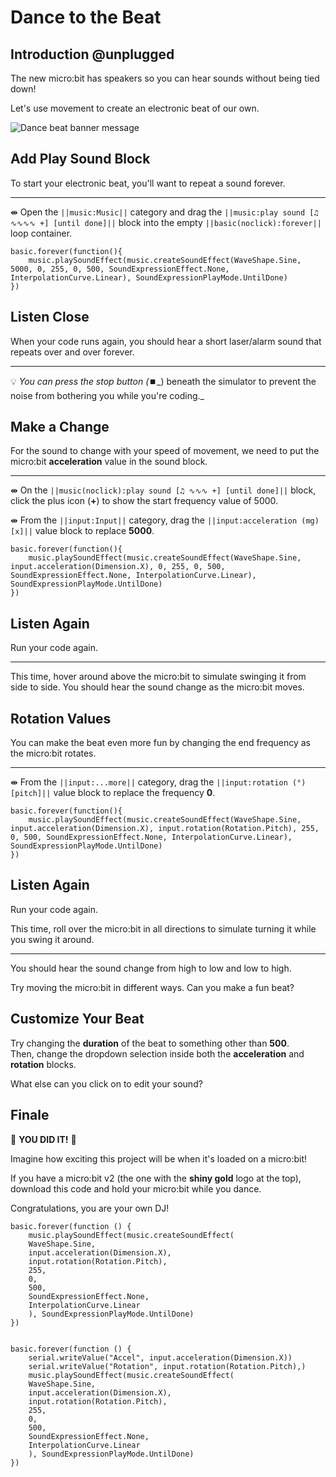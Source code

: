 # Dance to the Beat

## Introduction @unplugged

The new micro:bit has speakers so you can hear sounds without being tied down!

Let's use movement to create an electronic beat of our own.

![Dance beat banner message](/static/mb/projects/dance-beat.png)


## Add Play Sound Block

To start your electronic beat, you'll want to repeat a sound forever.

---

⇼ Open the ``||music:Music||`` category and drag the ``||music:play sound [♫ ∿∿∿∿ +] [until done]||``
block into the empty ``||basic(noclick):forever||`` loop container.



```blocks
basic.forever(function(){
    music.playSoundEffect(music.createSoundEffect(WaveShape.Sine, 5000, 0, 255, 0, 500, SoundExpressionEffect.None, InterpolationCurve.Linear), SoundExpressionPlayMode.UntilDone)
})
```



## Listen Close

When your code runs again, you should hear a short laser/alarm
sound that repeats over and over forever.

---

💡 _You can press the stop button (_⏹️_) beneath the simulator to prevent the noise from bothering you while you're coding._





## Make a Change

For the sound to change with your speed of movement, we need to put the
micro:bit **acceleration** value in the sound block.

---

⇼ On the ``||music(noclick):play sound [♫ ∿∿∿ +] [until done]||`` block, click the plus icon (**+**)
to show the start frequency value of 5000.

⇼ From the ``||input:Input||`` category, drag the ``||input:acceleration (mg) [x]||``
value block to replace **5000**.


```blocks
basic.forever(function(){
    music.playSoundEffect(music.createSoundEffect(WaveShape.Sine, input.acceleration(Dimension.X), 0, 255, 0, 500, SoundExpressionEffect.None, InterpolationCurve.Linear), SoundExpressionPlayMode.UntilDone)
})
```



## Listen Again

Run your code again.

---

This time, hover around above the micro:bit to simulate swinging it from side to side.
You should hear the sound change as the micro:bit moves.



## Rotation Values

You can make the beat even more fun by changing the end frequency as the micro:bit rotates.

---

⇼ From the ``||input:...more||`` category, drag the ``||input:rotation (°) [pitch]||``
value block to replace the frequency **0**.


```blocks
basic.forever(function(){
    music.playSoundEffect(music.createSoundEffect(WaveShape.Sine, input.acceleration(Dimension.X), input.rotation(Rotation.Pitch), 255, 0, 500, SoundExpressionEffect.None, InterpolationCurve.Linear), SoundExpressionPlayMode.UntilDone)
})
```



## Listen Again

Run your code again.


This time, roll over the micro:bit in all directions to simulate turning it while you
swing it around.

---

You should hear the sound change from high to low and low to high.

Try moving the micro:bit in different ways. Can you make a fun beat?



## Customize Your Beat

Try changing the **duration** of the beat to something other than **500**. <br/>
Then, change the dropdown selection inside both the **acceleration** and **rotation**
blocks.

What else can you click on to edit your sound?




## Finale

👏 **YOU DID IT!** 👏

Imagine how exciting this project will be when it's loaded on a micro:bit!

If you have a micro:bit v2 (the one with the **shiny gold** logo at the top),
download this code and hold your micro:bit while you dance.

Congratulations, you are your own DJ!



```blocks
basic.forever(function () {
    music.playSoundEffect(music.createSoundEffect(
    WaveShape.Sine,
    input.acceleration(Dimension.X),
    input.rotation(Rotation.Pitch),
    255,
    0,
    500,
    SoundExpressionEffect.None,
    InterpolationCurve.Linear
    ), SoundExpressionPlayMode.UntilDone)
})
```

```ghost

basic.forever(function () {
    serial.writeValue("Accel", input.acceleration(Dimension.X))
    serial.writeValue("Rotation", input.rotation(Rotation.Pitch),)
    music.playSoundEffect(music.createSoundEffect(
    WaveShape.Sine,
    input.acceleration(Dimension.X),
    input.rotation(Rotation.Pitch),
    255,
    0,
    500,
    SoundExpressionEffect.None,
    InterpolationCurve.Linear
    ), SoundExpressionPlayMode.UntilDone)
})

```